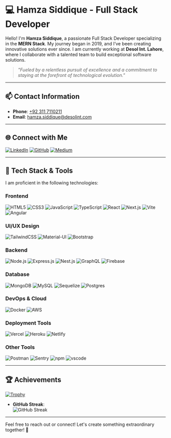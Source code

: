 # 💻 **Hamza Siddique** - Full Stack Developer

Hello! I'm **Hamza Siddique**, a passionate Full Stack Developer specializing in the **MERN Stack**. My journey began in 2019, and I’ve been creating innovative solutions ever since. I am currently working at **Desol Int. Lahore**, where I collaborate with a talented team to build exceptional software solutions.  

> *"Fueled by a relentless pursuit of excellence and a commitment to staying at the forefront of technological evolution."*

---

## 📫 **Contact Information**  

- **Phone**: [+92 311 7110211](tel:+923117110211)  
- **Email**: [hamza.siddique@desolint.com](mailto:hamza.siddique@desolint.com)  

---

## 🌐 **Connect with Me**  

[![LinkedIn](https://img.icons8.com/color/48/000000/linkedin.png)](https://www.linkedin.com/in/hamza--siddique/) [![GitHub](https://img.icons8.com/nolan/48/github.png)](https://github.com/hamza7681) [![Medium](https://img.icons8.com/?id=XVNvUWCvvlD9&format=png&color=ffffff)](https://medium.com/@hamza7681)

---

## 🚀 **Tech Stack & Tools**  

I am proficient in the following technologies:

### **Frontend**  
![HTML5](https://skillicons.dev/icons?i=html) ![CSS3](https://skillicons.dev/icons?i=css) ![JavaScript](https://skillicons.dev/icons?i=javascript) ![TypeScript](https://skillicons.dev/icons?i=ts) ![React](https://skillicons.dev/icons?i=react) ![Next.js](https://skillicons.dev/icons?i=nextjs) ![Vite](https://skillicons.dev/icons?i=vite) ![Angular](https://skillicons.dev/icons?i=angular)  

### **UI/UX Design**  
![TailwindCSS](https://skillicons.dev/icons?i=tailwind) ![Material-UI](https://skillicons.dev/icons?i=materialui) ![Bootstrap](https://skillicons.dev/icons?i=bootstrap)  

### **Backend**  
![Node.js](https://skillicons.dev/icons?i=nodejs) ![Express.js](https://skillicons.dev/icons?i=express) ![Nest.js](https://skillicons.dev/icons?i=nestjs) ![GraphQL](https://skillicons.dev/icons?i=graphql) ![Firebase](https://skillicons.dev/icons?i=firebase)

### **Database**  
![MongoDB](https://skillicons.dev/icons?i=mongodb) ![MySQL](https://skillicons.dev/icons?i=mysql) ![Sequelize](https://skillicons.dev/icons?i=sequelize) ![Postgres](https://skillicons.dev/icons?i=postgres) 

### **DevOps & Cloud**  
![Docker](https://skillicons.dev/icons?i=docker) ![AWS](https://skillicons.dev/icons?i=aws)  

### **Deployment Tools**  
![Vercel](https://skillicons.dev/icons?i=vercel) ![Heroku](https://skillicons.dev/icons?i=heroku) ![Netlify](https://skillicons.dev/icons?i=netlify)

### **Other Tools**  
![Postman](https://skillicons.dev/icons?i=postman) ![Sentry](https://skillicons.dev/icons?i=sentry) ![npm](https://skillicons.dev/icons?i=npm) ![vscode](https://skillicons.dev/icons?i=vscode)

---

## 🏆 **Achievements**  

[![Trophy](https://github-profile-trophy.vercel.app/?username=hamza7681&theme=gruvbox&column=7&margin-w=15&margin-h=15)](https://github.com/ryo-ma/github-profile-trophy)

- **GitHub Streak**:  
![GitHub Streak](https://streak-stats.demolab.com?user=hamza7681&theme=dark&border_radius=5)

---

Feel free to reach out or connect! Let's create something extraordinary together! 🚀
